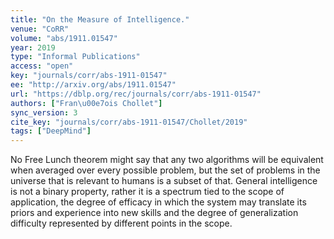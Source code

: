 ```yaml
---
title: "On the Measure of Intelligence."
venue: "CoRR"
volume: "abs/1911.01547"
year: 2019
type: "Informal Publications"
access: "open"
key: "journals/corr/abs-1911-01547"
ee: "http://arxiv.org/abs/1911.01547"
url: "https://dblp.org/rec/journals/corr/abs-1911-01547"
authors: ["Fran\u00e7ois Chollet"]
sync_version: 3
cite_key: "journals/corr/abs-1911-01547/Chollet/2019"
tags: ["DeepMind"]
---
```

No Free Lunch theorem might say that any two algorithms will be equivalent when averaged over every possible problem, but the set of problems in the universe that is relevant to humans is a subset of that. General intelligence is not a binary property, rather it is a spectrum tied to the scope of application, the degree of efficacy in which the system may translate its priors and experience into new skills and the degree of generalization difficulty represented by different points in the scope.